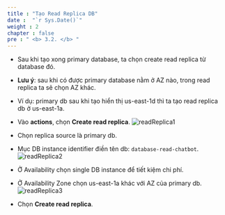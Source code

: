 ```yaml
---
title : "Tạo Read Replica DB"
date :  "`r Sys.Date()`" 
weight : 2 
chapter : false
pre : " <b> 3.2. </b> "
---
```


* Sau khi tạo xong primary database, ta chọn create read replica từ database đó.

* **Lưu ý**: sau khi có được primary database nằm ở AZ nào, trong read replica ta sẽ chọn AZ khác.
* Ví dụ: primary db sau khi tạo hiển thị us-east-1d thì ta tạo read replica db ở us-east-1a.
* Vào **actions**, chọn **Create read replica**.
![readReplica1](/workshop-aws-card-clash-1/images/3.connect/rr1.png)
* Chọn replica source là primary db.
* Mục DB instance identifier điền tên db: ```database-read-chatbot```.
![readReplica2](/workshop-aws-card-clash-1/images/3.connect/rr2.png)
* Ở Availability chọn single DB instance để tiết kiệm chi phí.
* Ở Availability Zone chọn us-east-1a khác với AZ của primary db.
![readReplica3](/workshop-aws-card-clash-1/images/3.connect/rr3.png)
* Chọn **Create read replica**.